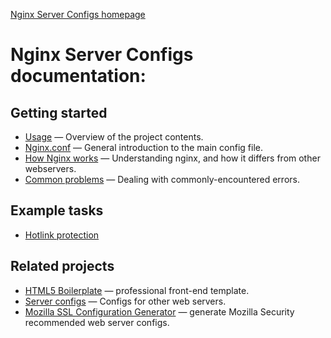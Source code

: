[Nginx Server Configs homepage](https://github.com/h5bp/server-configs-nginx)

# Nginx Server Configs documentation:

## Getting started

* [Usage](usage.md) — Overview of the project contents.
* [Nginx.conf](nginx-conf.md) — General introduction to the main config file.
* [How Nginx works](how-nginx-works.md) — Understanding nginx, and how it differs from other webservers.
* [Common problems](common-problems.md) — Dealing with commonly-encountered errors.

## Example tasks

* [Hotlink protection](examples/hotlink-protection.md)

## Related projects

* [HTML5 Boilerplate](http://html5boilerplate.com) — professional front-end
  template.
* [Server configs](https://github.com/h5bp/server-configs) — Configs for
  other web servers.
* [Mozilla SSL Configuration Generator](https://mozilla.github.io/server-side-tls/ssl-config-generator/) — generate Mozilla Security recommended web server configs.
